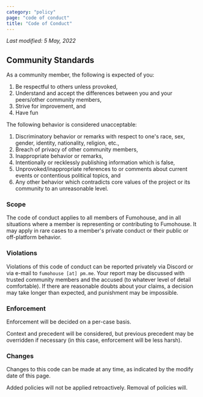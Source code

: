 ```yaml
---
category: "policy"
page: "code of conduct"
title: "Code of Conduct"
---
```


*Last modified: 5 May, 2022*

## Community Standards

As a community member, the following is expected of you:

1. Be respectful to others unless provoked,
2. Understand and accept the differences between you and your peers/other community members,
3. Strive for improvement, and
4. Have fun

The following behavior is considered unacceptable:

1. Discriminatory behavior or remarks with respect to one's race, sex, gender, identity, nationality, religion, etc.,
2. Breach of privacy of other community members,
3. Inappropriate behavior or remarks,
4. Intentionally or recklessly publishing information which is false,
5. Unprovoked/inappropriate references to or comments about current events or contentious political topics, and
6. Any other behavior which contradicts core values of the project or its community to an unreasonable level.

### Scope

The code of conduct applies to all members of Fumohouse, and in all situations where a member is representing or contributing to Fumohouse.
It may apply in rare cases to a member's private conduct or their public or off-platform behavior.

### Violations

Violations of this code of conduct can be reported privately via Discord or via e-mail to `fumohouse [at] pm.me`.
Your report may be discussed with trusted community members and the accused (to whatever level of detail comfortable). If there are reasonable doubts about your claims, a decision may take longer than expected, and punishment may be impossible.

### Enforcement

Enforcement will be decided on a per-case basis.

Context and precedent will be considered, but previous precedent may be overridden if necessary (in this case, enforcement will be less harsh).

### Changes

Changes to this code can be made at any time, as indicated by the modify date of this page.

Added policies will not be applied retroactively.
Removal of policies will.